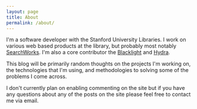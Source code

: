 ```yaml
---
layout: page
title: About
permalink: /about/
---
```


I'm a software developer with the Stanford University Libraries. I work on various web based products at the library,
but probably most notably [SearchWorks](http://searchworks.stanford.edu).  I'm also a core contributor the [Blacklight](http://projectblacklight.org) and
[Hydra](http://projecthydra.org).

This blog will be primarily random thoughts on the projects I'm working on, the technologies that I'm using, and methodologies to solving some of the problems I come across.

I don't currently plan on enabling commenting on the site but if you have any questions about any of the posts on the site
please feel free to contact me via email.

